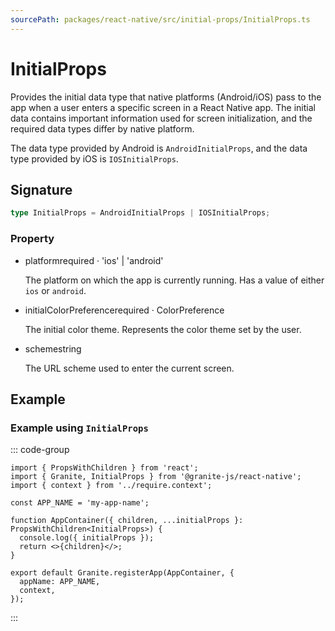 ```yaml
---
sourcePath: packages/react-native/src/initial-props/InitialProps.ts
---
```


# InitialProps

Provides the initial data type that native platforms (Android/iOS) pass to the app when a user enters a specific screen in a React Native app.
The initial data contains important information used for screen initialization, and the required data types differ by native platform.

The data type provided by Android is `AndroidInitialProps`, and the data type provided by iOS is `IOSInitialProps`.

## Signature

```typescript
type InitialProps = AndroidInitialProps | IOSInitialProps;
```

### Property

<ul class="post-parameters-ul">
  <li class="post-parameters-li post-parameters-li-root">
    <span class="post-parameters--name">platform</span><span class="post-parameters--required">required</span> · <span class="post-parameters--type">&#39;ios&#39; | &#39;android&#39;</span>
    <br />
    <p class="post-parameters--description">The platform on which the app is currently running. Has a value of either <code>ios</code> or <code>android</code>.</p>
  </li>
</ul>
<ul class="post-parameters-ul">
  <li class="post-parameters-li post-parameters-li-root">
    <span class="post-parameters--name">initialColorPreference</span><span class="post-parameters--required">required</span> · <span class="post-parameters--type">ColorPreference</span>
    <br />
    <p class="post-parameters--description">The initial color theme. Represents the color theme set by the user.</p>
  </li>
</ul>
<ul class="post-parameters-ul">
  <li class="post-parameters-li post-parameters-li-root">
    <span class="post-parameters--name">scheme</span><span class="post-parameters--type">string</span>
    <br />
    <p class="post-parameters--description">The URL scheme used to enter the current screen.</p>
  </li>
</ul>

## Example

### Example using `InitialProps`

::: code-group

```tsx [_app.tsx]
import { PropsWithChildren } from 'react';
import { Granite, InitialProps } from '@granite-js/react-native';
import { context } from '../require.context';

const APP_NAME = 'my-app-name';

function AppContainer({ children, ...initialProps }: PropsWithChildren<InitialProps>) {
  console.log({ initialProps });
  return <>{children}</>;
}

export default Granite.registerApp(AppContainer, {
  appName: APP_NAME,
  context,
});
```

:::
